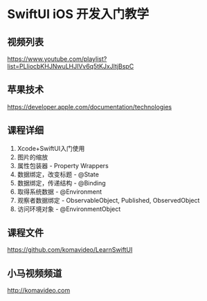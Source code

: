 SwiftUI iOS 开发入门教学
=======================

## 视频列表

https://www.youtube.com/playlist?list=PLliocbKHJNwuLHJlVv6q5tKJxJltjBspC

## 苹果技术

https://developer.apple.com/documentation/technologies

## 课程详细

01. Xcode+SwiftUI入门使用
02. 图片的缩放
03. 属性包装器 - Property Wrappers
04. 数据绑定，改变标题 - @State
05. 数据绑定，传递结构 - @Binding
06. 取得系统数据 - @Environment
07. 观察者数据绑定 - ObservableObject, Published, ObservedObject
08. 访问环境对象 - @EnvironmentObject

## 课程文件

https://github.com/komavideo/LearnSwiftUI

## 小马视频频道

http://komavideo.com
